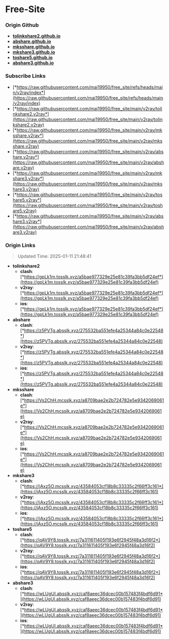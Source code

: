 # Free-Site

### Origin Github

- [**tolinkshare2.github.io**](https://github.com/tolinkshare2/tolinkshare2.github.io)
- [**abshare.github.io**](https://github.com/abshare/abshare.github.io)
- [**mksshare.github.io**](https://github.com/mksshare/mksshare.github.io)
- [**mkshare3.github.io**](https://github.com/mkshare3/mkshare3.github.io)
- [**toshare5.github.io**](https://github.com/toshare5/toshare5.github.io)
- [**abshare3.github.io**](https://github.com/abshare3/abshare3.github.io)

### Subscribe Links

- [*https://raw.githubusercontent.com/mai19950/free_site/refs/heads/main/v2ray/index*](https://raw.githubusercontent.com/mai19950/free_site/refs/heads/main/v2ray/index)
- [*https://raw.githubusercontent.com/mai19950/free_site/main/v2ray/tolinkshare2.v2ray*](https://raw.githubusercontent.com/mai19950/free_site/main/v2ray/tolinkshare2.v2ray)
- [*https://raw.githubusercontent.com/mai19950/free_site/main/v2ray/mksshare.v2ray*](https://raw.githubusercontent.com/mai19950/free_site/main/v2ray/mksshare.v2ray)
- [*https://raw.githubusercontent.com/mai19950/free_site/main/v2ray/abshare.v2ray*](https://raw.githubusercontent.com/mai19950/free_site/main/v2ray/abshare.v2ray)
- [*https://raw.githubusercontent.com/mai19950/free_site/main/v2ray/mkshare3.v2ray*](https://raw.githubusercontent.com/mai19950/free_site/main/v2ray/mkshare3.v2ray)
- [*https://raw.githubusercontent.com/mai19950/free_site/main/v2ray/toshare5.v2ray*](https://raw.githubusercontent.com/mai19950/free_site/main/v2ray/toshare5.v2ray)
- [*https://raw.githubusercontent.com/mai19950/free_site/main/v2ray/abshare3.v2ray*](https://raw.githubusercontent.com/mai19950/free_site/main/v2ray/abshare3.v2ray)

### Origin Links

> Updated Time: 2025-01-11 21:48:41

- **tolinkshare2**
  - **clash**: [*https://gpLk1m.tosslk.xyz/a5bae977329e25e81c39fa3bb5df24ef*](https://gpLk1m.tosslk.xyz/a5bae977329e25e81c39fa3bb5df24ef)
  - **v2ray**: [*https://gpLk1m.tosslk.xyz/a5bae977329e25e81c39fa3bb5df24ef*](https://gpLk1m.tosslk.xyz/a5bae977329e25e81c39fa3bb5df24ef)
  - **ios**: [*https://gpLk1m.tosslk.xyz/a5bae977329e25e81c39fa3bb5df24ef*](https://gpLk1m.tosslk.xyz/a5bae977329e25e81c39fa3bb5df24ef)
- **abshare**
  - **clash**: [*https://z5PVTg.absslk.xyz/275532ba551efe4a25344a84c0e22548*](https://z5PVTg.absslk.xyz/275532ba551efe4a25344a84c0e22548)
  - **v2ray**: [*https://z5PVTg.absslk.xyz/275532ba551efe4a25344a84c0e22548*](https://z5PVTg.absslk.xyz/275532ba551efe4a25344a84c0e22548)
  - **ios**: [*https://z5PVTg.absslk.xyz/275532ba551efe4a25344a84c0e22548*](https://z5PVTg.absslk.xyz/275532ba551efe4a25344a84c0e22548)
- **mksshare**
  - **clash**: [*https://Vs2ChH.mcsslk.xyz/a8709bae2e2b724782e5e9342069061e*](https://Vs2ChH.mcsslk.xyz/a8709bae2e2b724782e5e9342069061e)
  - **v2ray**: [*https://Vs2ChH.mcsslk.xyz/a8709bae2e2b724782e5e9342069061e*](https://Vs2ChH.mcsslk.xyz/a8709bae2e2b724782e5e9342069061e)
  - **ios**: [*https://Vs2ChH.mcsslk.xyz/a8709bae2e2b724782e5e9342069061e*](https://Vs2ChH.mcsslk.xyz/a8709bae2e2b724782e5e9342069061e)
- **mkshare3**
  - **clash**: [*https://jAxz5O.mcsslk.xyz/43584053cf18b8c33335c2f66ff3c161*](https://jAxz5O.mcsslk.xyz/43584053cf18b8c33335c2f66ff3c161)
  - **v2ray**: [*https://jAxz5O.mcsslk.xyz/43584053cf18b8c33335c2f66ff3c161*](https://jAxz5O.mcsslk.xyz/43584053cf18b8c33335c2f66ff3c161)
  - **ios**: [*https://jAxz5O.mcsslk.xyz/43584053cf18b8c33335c2f66ff3c161*](https://jAxz5O.mcsslk.xyz/43584053cf18b8c33335c2f66ff3c161)
- **toshare5**
  - **clash**: [*https://qAV9Y8.tosslk.xyz/7a311611405f193e6f2945f48a3d16f2*](https://qAV9Y8.tosslk.xyz/7a311611405f193e6f2945f48a3d16f2)
  - **v2ray**: [*https://qAV9Y8.tosslk.xyz/7a311611405f193e6f2945f48a3d16f2*](https://qAV9Y8.tosslk.xyz/7a311611405f193e6f2945f48a3d16f2)
  - **ios**: [*https://qAV9Y8.tosslk.xyz/7a311611405f193e6f2945f48a3d16f2*](https://qAV9Y8.tosslk.xyz/7a311611405f193e6f2945f48a3d16f2)
- **abshare3**
  - **clash**: [*https://wLUgUl.absslk.xyz/caf8aeec36dcec00b157483f4bdf6d91*](https://wLUgUl.absslk.xyz/caf8aeec36dcec00b157483f4bdf6d91)
  - **v2ray**: [*https://wLUgUl.absslk.xyz/caf8aeec36dcec00b157483f4bdf6d91*](https://wLUgUl.absslk.xyz/caf8aeec36dcec00b157483f4bdf6d91)
  - **ios**: [*https://wLUgUl.absslk.xyz/caf8aeec36dcec00b157483f4bdf6d91*](https://wLUgUl.absslk.xyz/caf8aeec36dcec00b157483f4bdf6d91)
